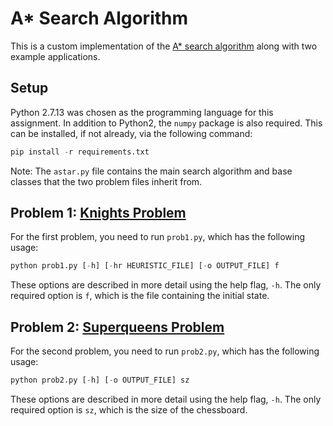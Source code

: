 # A* Search Algorithm
This is a custom implementation of the [A* search algorithm](https://en.wikipedia.org/wiki/A*_search_algorithm) along with two example applications. 

## Setup
Python 2.7.13 was chosen as the programming language for this assignment. In addition to Python2, the `numpy` package is also required. This can be installed, if not already, via the following command:
```python
pip install -r requirements.txt
```

Note: The `astar.py` file contains the main search algorithm and base classes that the two problem files inherit from.

## Problem 1: [Knights Problem](https://en.wikipedia.org/wiki/Knight%27s_tour)
For the first problem, you need to run `prob1.py`, which has the following usage:
```python
python prob1.py [-h] [-hr HEURISTIC_FILE] [-o OUTPUT_FILE] f
```
These options are described in more detail using the help flag, `-h`. The only required option is `f`, which is the file containing the initial state.

## Problem 2: [Superqueens Problem](https://en.wikipedia.org/wiki/Eight_queens_puzzle)
For the second problem, you need to run `prob2.py`, which has the following usage:
```python
python prob2.py [-h] [-o OUTPUT_FILE] sz
```
These options are described in more detail using the help flag, `-h`. The only required option is `sz`, which is the size of the chessboard.
